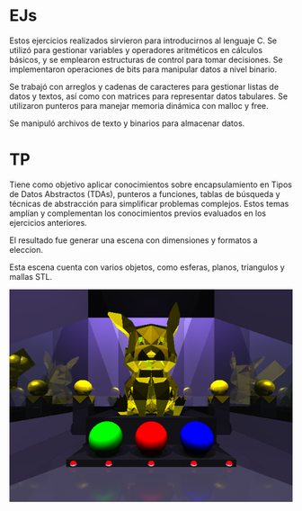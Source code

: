 # EJs
Estos ejercicios realizados sirvieron para introducirnos al lenguaje C. Se utilizó para gestionar variables y operadores aritméticos en cálculos básicos, y se emplearon estructuras de control para tomar decisiones. Se implementaron operaciones de bits para manipular datos a nivel binario.

Se trabajó con arreglos y cadenas de caracteres para gestionar listas de datos y textos, así como con matrices para representar datos tabulares. Se utilizaron punteros para manejar memoria dinámica con malloc y free.

Se manipuló archivos de texto y binarios para almacenar datos.

# TP

Tiene como objetivo aplicar conocimientos sobre encapsulamiento en Tipos de Datos Abstractos (TDAs), punteros a funciones, tablas de búsqueda y técnicas de abstracción para simplificar problemas complejos. Estos temas amplían y complementan los conocimientos previos evaluados en los ejercicios anteriores.

El resultado fue generar una escena con dimensiones y formatos a eleccion.

Esta escena cuenta con varios objetos, como esferas, planos, triangulos y mallas STL.

![escena_final](tp/final.bmp)